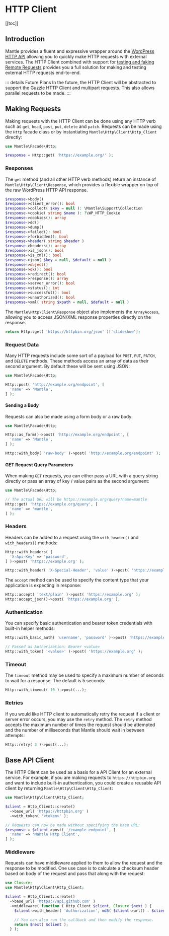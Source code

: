 # HTTP Client

[[toc]]

## Introduction

Mantle provides a fluent and expressive wrapper around the [WordPress HTTP
API](https://developer.wordpress.org/plugins/http-api/) allowing you to quickly
make HTTP requests with external services. The HTTP Client combined with support
for [testing and faking Remote Requests](../testing/remote-requests.md) provides
you a full solution for making and testing external HTTP requests end-to-end.

::: details Future Plans
In the future, the HTTP Client will be abstracted to support the Guzzle HTTP Client
and multipart requests. This also allows parallel requests to be made.
:::

## Making Requests

Making requests with the HTTP Client can be done using any HTTP verb such as
`get`, `head`, `post`, `put`, `delete` and `patch`. Requests can be made using
the `Http` facade class or by instantiating `Mantle\Http\Client\Http_Client`
directly:

```php
use Mantle\Facade\Http;

$response = Http::get( 'https://example.org/' );
```

### Responses

The `get` method (and all other HTTP verb methods) return an instance of
`Mantle\Http\Client\Response`, which provides a flexible wrapper on top of the
raw WordPress HTTP API response.

```php
$response->body()
$response->client_error(): bool
$response->collect( $key = null ): \Mantle\Support\Collection
$response->cookie( string $name ): ?\WP_HTTP_Cookie
$response->cookies(): array
$response->dd()
$response->dump()
$response->failed(): bool
$response->forbidden(): bool
$response->header( string $header )
$response->headers(): array
$response->is_json(): bool
$response->is_xml(): bool
$response->json( $key = null, $default = null )
$response->object()
$response->ok(): bool
$response->redirect(): bool
$response->response(): array
$response->server_error(): bool
$response->status(): int
$response->successful(): bool
$response->unauthorized(): bool
$response->xml( string $xpath = null, $default = null )
```

The `Mantle\Http\Client\Response` object also implements the `ArrayAccess`,
allowing you to access JSON/XML response properties directly on the response.

```php
return Http::get( 'https://httpbin.org/json' )['slideshow'];
```

### Request Data

Many HTTP requests include some sort of a payload for `POST`, `PUT`, `PATCH`,
and `DELETE` methods. These methods access an array of data as their second
argument. By default these will be sent using JSON:

```php
use Mantle\Facade\Http;

Http::post( 'http://example.org/endpoint', [
  'name' => 'Mantle',
] );
```

#### Sending a Body

Requests can also be made using a form body or a raw body:

```php
use Mantle\Facade\Http;

Http::as_form()->post( 'http://example.org/endpoint', [
  'name' => 'Mantle',
] );

Http::with_body( 'raw-body' )->post( 'http://example.org/endpoint' );
```

#### GET Request Query Parameters

When making `GET` requests, you can either pass a URL with a query string
directly or pass an array of key / value pairs as the second argument:

```php
use Mantle\Facade\Http;

// The actual URL will be https://example.org/query?name=mantle
Http::get( 'https://example.org/query', [
  'name' => 'mantle',
] );
```

### Headers

Headers can be added to a request using the `with_header()` and `with_headers()`
methods:

```php
Http::with_headers( [
  'X-Api-Key' => 'password',
] )->post( 'https://example.org' );

Http::with_header( 'X-Special-Header', 'value' )->post( 'https://example.org' );
```

The `accept` method can be used to specify the content type that your
application is expecting in response:

```php
Http::accept( 'text/plain' )->post( 'https://example.org' );
Http::accept_json()->post( 'https://example.org' );
```

### Authentication

You can specify basic authentication and bearer token credentials with built-in
helper methods:

```php
Http::with_basic_auth( 'username', 'password' )->post( 'https://example.org' );

// Passed as Authorization: Bearer <value>
Http::with_token( '<value>' )->post( 'https://example.org' );
```

### Timeout

The `timeout` method may be used to specify a maximum number of seconds to wait
for a response. The default is 5 seconds:

```php
Http::with_timeout( 10 )->post(...);
```

### Retries

If you would like HTTP client to automatically retry the request if a client or
server error occurs, you may use the `retry` method. The `retry` method accepts
the maximum number of times the request should be attempted and the number of
milliseconds that Mantle should wait in between attempts:

```php
Http::retry( 3 )->post(...);
```

## Base API Client

The HTTP Client can be used as a basis for a API Client for an external service.
For example, if you are making requests to `https://httpbin.org` and want to
include built-in authentication, you could create a reusable API client by
returning `Mantle\Http\Client\Http_Client`:

```php
use Mantle\Http\Client\Http_Client;

$client = Http_Client::create()
  ->base_url( 'https://httpbin.org' )
  ->with_token( '<token>' );

// Requests can now be made without specifying the base URL:
$response = $client->post( '/example-endpoint', [
  'name' => 'Mantle Http Client',
] );
```

### Middleware

Requests can have middleware applied to them to allow the request and the
response to be modified. One use case is to calculate a checksum header based on
body of the request and pass that along with the request:

```php
use Closure;
use Mantle\Http\Client\Http_Client;

$client = Http_Client::create()
  ->base_url( 'https://api.github.com' )
  ->middleware( function ( Http_Client $client, Closure $next ) {
    $client->with_header( 'Authorization', md5( $client->url() . $client->body() ) );

    // You can also run the callback and then modify the response.
    return $next( $client );
  } );
```